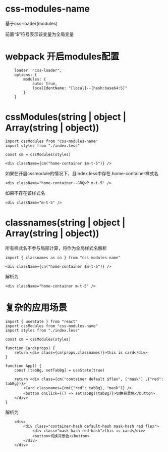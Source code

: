 # css-modules-name

基于css-loader(modules)

前置“$”符号表示该变量为全局变量

# webpack 开启modules配置
```
    loader: "css-loader",
    options: {
        modules: {
            auto: true,
            localIdentName: "[local]--[hash:base64:5]"
        }
    }
```

# cssModules(string | object | Array(string | object))

```
import cssModules from "css-modules-name"
import styles from "./index.less"

const cm = cssModules(styles)

<div className={cm("home-container $m-t-5")} />
```

如果在开启cssmodule的情况下，且index.less中存在.home-container样式名

```
<div className="home-container--GRQwP m-t-5" />
```

如果不存在该样式名

```
<div className="m-t-5" />
```

# classnames(string | object | Array(string | object))

所有样式名不参与局部计算，将作为全局样式名解析

```
import { classnames as cn } from "css-modules-name"

<div className={cn("home-container $m-t-5")} />
```
解析为
```
<div className="home-container m-t-5" />
```

# 复杂的应用场景

```
import { useState } from "react"
import cssModules from "css-modules-name"
import styles from "./index.less"

const cm = cssModules(styles)

function Card(props) {
    return <div class={cm(props.classnames)}>this is card</div>
}

function App() {
    const [tabBg, setTabBg] = useState(true)

    return <div class={cm("container default $flex", ["mask"] ,{"red": tabBg})}>
        <Card classnames={cm({"red": tabBg}, "mask")} />
        <button onClick={() => setTabBg(!tabBg)}>切换背景色</button>
    </div>
}

```

解析为

```
    <div>
        <div class="container-hash default-hash mask-hash red flex">
            <div class="mask-hash red-hash">this is card</div>
            <button>切换背景色</button>
        </div>
    </div>
```